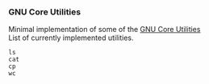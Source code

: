 ### GNU Core Utilities

Minimal implementation of some of the [GNU Core Utilities](https://www.wikiwand.com/en/List_of_GNU_Core_Utilities_commands)<br/>
List of currently implemented utilities.

`ls`<br/>
`cat`<br/>
`cp`<br/>
`wc`

